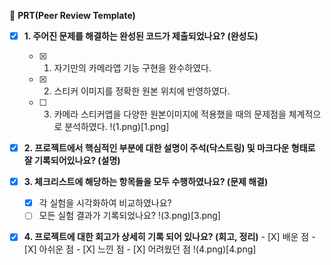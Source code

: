 🔑 **PRT(Peer Review Template)**

- [x] **1. 주어진 문제를 해결하는 완성된 코드가 제출되었나요? (완성도)**
  - [x] 1. 자기만의 카메라앱 기능 구현을 완수하였다.        
  - [x] 2. 스티커 이미지를 정확한 원본 위치에 반영하였다.        
  - [ ] 3. 카메라 스티커앱을 다양한 원본이미지에 적용했을 때의 문제점을 체계적으로 분석하였다.
        !(1.png)[1.png]
- [x] **2. 프로젝트에서 핵심적인 부분에 대한 설명이 주석(닥스트링) 및 마크다운 형태로 잘 기록되어있나요? (설명)**

- [x] **3. 체크리스트에 해당하는 항목들을 모두 수행하였나요? (문제 해결)**
  - [x] 각 실험을 시각화하여 비교하였나요?
  - [ ] 모든 실험 결과가 기록되었나요?
      !(3.png)[3.png]
- [x] **4. 프로젝트에 대한 회고가 상세히 기록 되어 있나요? (회고, 정리)**
      - [X] 배운 점
      - [X] 아쉬운 점
      - [X] 느낀 점
      - [X] 어려웠던 점
      !(4.png)[4.png]
